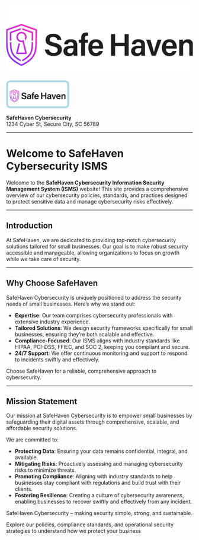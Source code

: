 ![SafeHaven Cybersecurity Logo](assets/logo.jpeg)  

<img src="assets/logo.jpeg" alt="SafeHaven Cybersecurity Logo" style="border: 5px solid #ADD8E6; padding: 5px; border-radius: 10px; width: 150px;">




**SafeHaven Cybersecurity**  
1234 Cyber St, Secure City, SC 56789

---

# Welcome to SafeHaven Cybersecurity ISMS

Welcome to the **SafeHaven Cybersecurity Information Security Management System (ISMS)** website! This site provides a comprehensive overview of our cybersecurity policies, standards, and practices designed to protect sensitive data and manage cybersecurity risks effectively.

---

## Introduction

At SafeHaven, we are dedicated to providing top-notch cybersecurity solutions tailored for small businesses. Our goal is to make robust security accessible and manageable, allowing organizations to focus on growth while we take care of security.

---

## Why Choose SafeHaven

SafeHaven Cybersecurity is uniquely positioned to address the security needs of small businesses. Here’s why we stand out:

- **Expertise**: Our team comprises cybersecurity professionals with extensive industry experience.
- **Tailored Solutions**: We design security frameworks specifically for small businesses, ensuring they’re both scalable and effective.
- **Compliance-Focused**: Our ISMS aligns with industry standards like HIPAA, PCI-DSS, FFIEC, and SOC 2, keeping you compliant and secure.
- **24/7 Support**: We offer continuous monitoring and support to respond to incidents swiftly and effectively.

Choose SafeHaven for a reliable, comprehensive approach to cybersecurity.

---

## Mission Statement

Our mission at SafeHaven Cybersecurity is to empower small businesses by safeguarding their digital assets through comprehensive, scalable, and affordable security solutions.

We are committed to:

- **Protecting Data**: Ensuring your data remains confidential, integral, and available.
- **Mitigating Risks**: Proactively assessing and managing cybersecurity risks to minimize threats.
- **Promoting Compliance**: Aligning with industry standards to help businesses stay compliant with regulations and build trust with their clients.
- **Fostering Resilience**: Creating a culture of cybersecurity awareness, enabling businesses to recover swiftly and effectively from any incident.

SafeHaven Cybersecurity – making security simple, strong, and sustainable.

Explore our policies, compliance standards, and operational security strategies to understand how we protect your business

